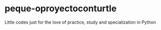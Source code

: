 # peque-oproyectoconturtle
Little codes just for the love of practice, study and specialization in Python

